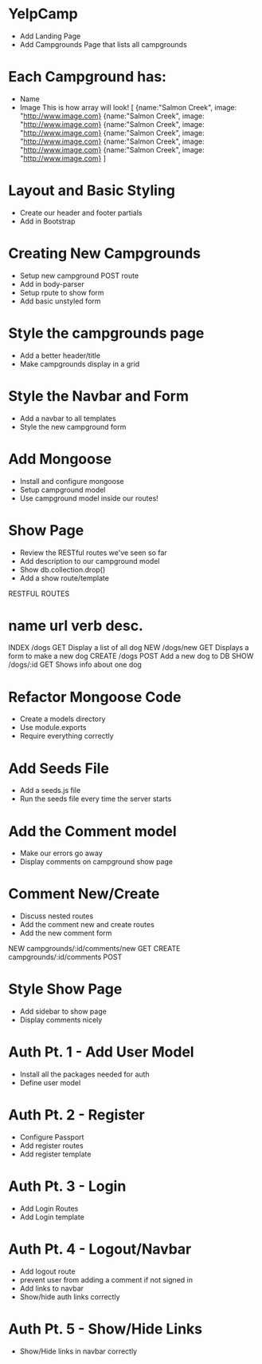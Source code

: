 # YelpCamp

* Add Landing Page
* Add Campgrounds Page that lists all campgrounds

# Each Campground has:
* Name
* Image
This is how array will look!
[
    {name:"Salmon Creek", image: "http://www.image.com}
    {name:"Salmon Creek", image: "http://www.image.com}
    {name:"Salmon Creek", image: "http://www.image.com}
    {name:"Salmon Creek", image: "http://www.image.com}
    {name:"Salmon Creek", image: "http://www.image.com}
    {name:"Salmon Creek", image: "http://www.image.com}
]

# Layout and Basic Styling
* Create our header and footer partials
* Add in Bootstrap

# Creating New Campgrounds
* Setup new campground POST route
* Add in body-parser
* Setup rpute to show form
* Add basic unstyled form

# Style the campgrounds page
* Add a better header/title
* Make campgrounds display in a grid

# Style the Navbar and Form
* Add a navbar to all templates 
* Style the new campground form

# Add Mongoose
* Install and configure mongoose
* Setup campground model
* Use campground model inside our routes!

# Show Page
* Review the RESTful routes we've seen so far
* Add description to our campground model
* Show db.collection.drop()
* Add a show route/template

RESTFUL ROUTES

name    url         verb   desc.
==============================================
INDEX   /dogs       GET    Display a list of all dog
NEW     /dogs/new   GET    Displays a form to make a new dog
CREATE  /dogs       POST   Add a new dog to DB
SHOW    /dogs/:id   GET    Shows info about one dog

# Refactor Mongoose Code
* Create a models directory
* Use module.exports
* Require everything correctly

# Add Seeds File
* Add a seeds.js file
* Run the seeds file every time the server starts

# Add the Comment model
* Make our errors go away
* Display comments on campground show page

# Comment New/Create
* Discuss nested routes
* Add the comment new and create routes
* Add the new comment form

NEW       campgrounds/:id/comments/new   GET
CREATE    campgrounds/:id/comments       POST

# Style Show Page
* Add sidebar to show page
* Display comments nicely

# Auth Pt. 1 - Add User Model
* Install all the packages needed for auth
* Define user model

# Auth Pt. 2 - Register
* Configure Passport
* Add register routes
* Add register template

# Auth Pt. 3 - Login
* Add Login Routes
* Add Login template

# Auth Pt. 4 - Logout/Navbar
* Add logout route
* prevent user from adding a comment if not signed in
* Add links to navbar
* Show/hide auth links correctly

# Auth Pt. 5 - Show/Hide Links
* Show/Hide links in navbar correctly